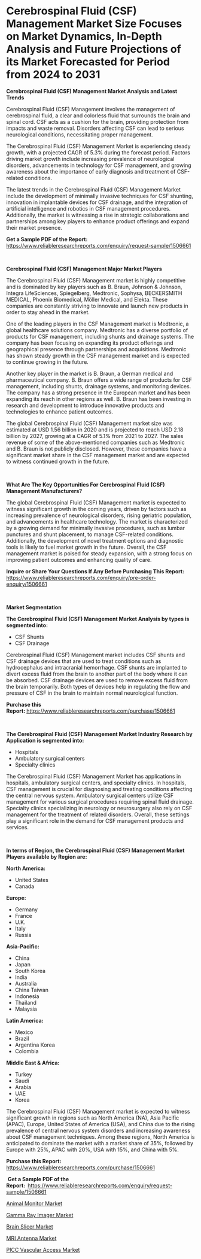 <p><h1>Cerebrospinal Fluid (CSF) Management Market Size Focuses on Market Dynamics, In-Depth Analysis and Future Projections of its Market Forecasted for Period from 2024 to 2031</h1></p><p><strong>Cerebrospinal Fluid (CSF) Management Market Analysis and Latest Trends</strong></p>
<p><p>Cerebrospinal Fluid (CSF) Management involves the management of cerebrospinal fluid, a clear and colorless fluid that surrounds the brain and spinal cord. CSF acts as a cushion for the brain, providing protection from impacts and waste removal. Disorders affecting CSF can lead to serious neurological conditions, necessitating proper management.</p><p>The Cerebrospinal Fluid (CSF) Management Market is experiencing steady growth, with a projected CAGR of 5.3% during the forecast period. Factors driving market growth include increasing prevalence of neurological disorders, advancements in technology for CSF management, and growing awareness about the importance of early diagnosis and treatment of CSF-related conditions.</p><p>The latest trends in the Cerebrospinal Fluid (CSF) Management Market include the development of minimally invasive techniques for CSF shunting, innovation in implantable devices for CSF drainage, and the integration of artificial intelligence and robotics in CSF management procedures. Additionally, the market is witnessing a rise in strategic collaborations and partnerships among key players to enhance product offerings and expand their market presence.</p></p>
<p><strong>Get a Sample PDF of the Report:&nbsp;</strong> <a href="https://www.reliableresearchreports.com/enquiry/request-sample/1506661">https://www.reliableresearchreports.com/enquiry/request-sample/1506661</a></p>
<p>&nbsp;</p>
<p><strong>Cerebrospinal Fluid (CSF) Management Major Market Players</strong></p>
<p><p>The Cerebrospinal Fluid (CSF) Management market is highly competitive and is dominated by key players such as B. Braun, Johnson & Johnson, Integra LifeSciences, Spiegelberg, Medtronic, Sophysa, BECKERSMITH MEDICAL, Phoenix Biomedical, Möller Medical, and Elekta. These companies are constantly striving to innovate and launch new products in order to stay ahead in the market.</p><p>One of the leading players in the CSF Management market is Medtronic, a global healthcare solutions company. Medtronic has a diverse portfolio of products for CSF management, including shunts and drainage systems. The company has been focusing on expanding its product offerings and geographical presence through partnerships and acquisitions. Medtronic has shown steady growth in the CSF management market and is expected to continue growing in the future.</p><p>Another key player in the market is B. Braun, a German medical and pharmaceutical company. B. Braun offers a wide range of products for CSF management, including shunts, drainage systems, and monitoring devices. The company has a strong presence in the European market and has been expanding its reach in other regions as well. B. Braun has been investing in research and development to introduce innovative products and technologies to enhance patient outcomes.</p><p>The global Cerebrospinal Fluid (CSF) Management market size was estimated at USD 1.56 billion in 2020 and is projected to reach USD 2.18 billion by 2027, growing at a CAGR of 5.1% from 2021 to 2027. The sales revenue of some of the above-mentioned companies such as Medtronic and B. Braun is not publicly disclosed. However, these companies have a significant market share in the CSF management market and are expected to witness continued growth in the future.</p></p>
<p>&nbsp;</p>
<p><strong>What Are The Key Opportunities For Cerebrospinal Fluid (CSF) Management Manufacturers?</strong></p>
<p><p>The global Cerebrospinal Fluid (CSF) Management market is expected to witness significant growth in the coming years, driven by factors such as increasing prevalence of neurological disorders, rising geriatric population, and advancements in healthcare technology. The market is characterized by a growing demand for minimally invasive procedures, such as lumbar punctures and shunt placement, to manage CSF-related conditions. Additionally, the development of novel treatment options and diagnostic tools is likely to fuel market growth in the future. Overall, the CSF management market is poised for steady expansion, with a strong focus on improving patient outcomes and enhancing quality of care.</p></p>
<p><strong>Inquire or Share Your Questions If Any Before Purchasing This Report:</strong> <a href="https://www.reliableresearchreports.com/enquiry/pre-order-enquiry/1506661">https://www.reliableresearchreports.com/enquiry/pre-order-enquiry/1506661</a></p>
<p>&nbsp;</p>
<p><strong>Market Segmentation</strong></p>
<p><strong>The Cerebrospinal Fluid (CSF) Management Market Analysis by types is segmented into:</strong></p>
<p><ul><li>CSF Shunts</li><li>CSF Drainage</li></ul></p>
<p><p>Cerebrospinal Fluid (CSF) Management market includes CSF shunts and CSF drainage devices that are used to treat conditions such as hydrocephalus and intracranial hemorrhage. CSF shunts are implanted to divert excess fluid from the brain to another part of the body where it can be absorbed. CSF drainage devices are used to remove excess fluid from the brain temporarily. Both types of devices help in regulating the flow and pressure of CSF in the brain to maintain normal neurological function.</p></p>
<p><strong>Purchase this Report:&nbsp;</strong><a href="https://www.reliableresearchreports.com/purchase/1506661">https://www.reliableresearchreports.com/purchase/1506661</a></p>
<p>&nbsp;</p>
<p><strong>The Cerebrospinal Fluid (CSF) Management Market Industry Research by Application is segmented into:</strong></p>
<p><ul><li>Hospitals</li><li>Ambulatory surgical centers</li><li>Specialty clinics</li></ul></p>
<p><p>The Cerebrospinal Fluid (CSF) Management Market has applications in hospitals, ambulatory surgical centers, and specialty clinics. In hospitals, CSF management is crucial for diagnosing and treating conditions affecting the central nervous system. Ambulatory surgical centers utilize CSF management for various surgical procedures requiring spinal fluid drainage. Specialty clinics specializing in neurology or neurosurgery also rely on CSF management for the treatment of related disorders. Overall, these settings play a significant role in the demand for CSF management products and services.</p></p>
<p>&nbsp;</p>
<p><strong>In terms of Region, the Cerebrospinal Fluid (CSF) Management Market Players available by Region are:</strong></p>
<p>
    <p> <strong> North America: </strong>
        <ul>
            <li>United States</li>
            <li>Canada</li>
        </ul>
        </p> 
    <p> <strong> Europe: </strong>
        <ul>
            <li>Germany</li>
            <li>France</li>
            <li>U.K.</li>
            <li>Italy</li>
            <li>Russia</li>
        </ul>
        </p> 
    <p> <strong> Asia-Pacific: </strong>
        <ul>
            <li>China</li>
            <li>Japan</li>
            <li>South Korea</li>
            <li>India</li>
            <li>Australia</li>
            <li>China Taiwan</li>
            <li>Indonesia</li>
            <li>Thailand</li>
            <li>Malaysia</li>
        </ul>
        </p> 
    <p> <strong> Latin America: </strong>
        <ul>
            <li>Mexico</li>
            <li>Brazil</li>
            <li>Argentina Korea</li>
            <li>Colombia</li>
        </ul>
        </p> 
    <p> <strong> Middle East & Africa: </strong>
        <ul>
            <li>Turkey</li>
            <li>Saudi</li>
            <li>Arabia</li>
            <li>UAE</li>
            <li>Korea</li>
        </ul>
    </p>
    </p>
<p><p>The Cerebrospinal Fluid (CSF) Management market is expected to witness significant growth in regions such as North America (NA), Asia Pacific (APAC), Europe, United States of America (USA), and China due to the rising prevalence of central nervous system disorders and increasing awareness about CSF management techniques. Among these regions, North America is anticipated to dominate the market with a market share of 35%, followed by Europe with 25%, APAC with 20%, USA with 15%, and China with 5%.</p></p>
<p><strong>Purchase this Report: </strong><a href="https://www.reliableresearchreports.com/purchase/1506661">https://www.reliableresearchreports.com/purchase/1506661</a></p>
<p>&nbsp;<strong>Get a Sample PDF of the Report:&nbsp;&nbsp;</strong><a href="https://www.reliableresearchreports.com/enquiry/request-sample/1506661">https://www.reliableresearchreports.com/enquiry/request-sample/1506661</a></p>
<p><strong></strong></p>
<p><p><a href="https://medium.com/p/745d407f4202/edit">Animal Monitor Market</a></p><p><a href="https://medium.com/p/debadd5139ad/edit">Gamma Ray Imager Market</a></p><p><a href="https://medium.com/p/e42b2fa9113a/edit">Brain Slicer Market</a></p><p><a href="https://medium.com/p/36f6c936f15c/edit">MRI Antenna Market</a></p><p><a href="https://medium.com/p/050bfb9842eb/edit">PICC Vascular Access Market</a></p></p>